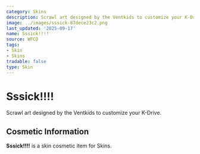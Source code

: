 ```yaml
---
category: Skins
description: Scrawl art designed by the Ventkids to customize your K-Drive.
image: ../images/sssick-87dece23c2.png
last_updated: '2025-09-17'
name: Sssick!!!!
source: WFCD
tags:
- Skin
- Skins
tradable: false
type: Skin
---
```


# Sssick!!!!

Scrawl art designed by the Ventkids to customize your K-Drive.

## Cosmetic Information

**Sssick!!!!** is a skin cosmetic item for Skins.

